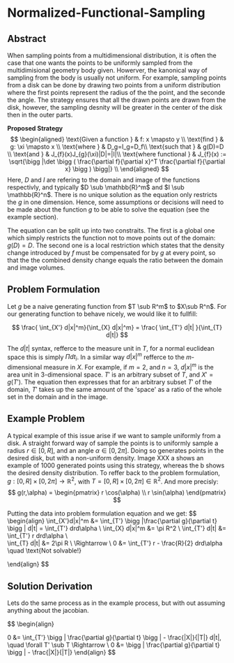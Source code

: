 # Normalized-Functional-Sampling

## Abstract 
When sampling points from a multidimensional distribution, it is often the case that one wants the points to be uniformly sampled from the multidimisional geometry body given. Howerver, the kanonical way of sampling from the body is usually not uniform. For example, sampling points from a disk can be done by drawing two points from a uniform distribution where the first points represent the radius of the the point, and the seconde the angle. The strategy ensures that all the drawn points are drawn from the disk, however, the sampling desnity will be greater in the center of the disk then in the outer parts.

**Proposed Strategy** 
$$
\begin{aligned}
    \text{Given a function } & f: x \mapsto y \\
    \text{find } & g: \xi \mapsto x \\
    \text{where } & D_g=I_g=D_f\\
    \text{such that } & g(D)=D \\
    \text{and } & J_{f}(x)J_{g}(\xi)|D|=|I|\\
    \text{where functional } & J_{f}(x) := \sqrt{\bigg |\det \bigg ( \frac{\partial f}{\partial x}^T \frac{\partial f}{\partial x} \bigg ) \bigg|}  \\
\end{aligned}
$$
Here, $D$ and $I$ are refering to the domain and image of the functions respectivly, and typically $D \sub \mathbb{R}^m$ and $I \sub \mathbb{R}^n$. 
There is no unique solution as the equation only restricts the $g$ in one dimension. Hence, some assumptions or decisions will need to be made about the function $g$ to be able to solve the equation (see the example section).

The equation can be split up into two constraits. The first is a global one which simply restricts the function not to move points out of the domain: $g(D)=D$. The second one is a local restriction which states that the density change introduced by $f$ must be compensated for by $g$ at every point, so that the the combined density change equals the ratio between the domain and image volumes. 


## Problem Formulation
Let $g$ be a naive generating function from $T \sub R^m$ to $X\sub R^n$. For our generating function to behave nicely, we would like it to fullfill:

$$
   \frac{ \int_{X'} d|x|^m}{\int_{X} d|x|^m}  = \frac{ \int_{T'} d|t| }{\int_{T} d|t|}  
$$

The $d|t|$ syntax, refferce to the measure unit in $T$, for a normal euclidean space this is simply $\Pi dt_i$. In a similar way $d|x|^m$ refferce to the $m$-dimensional measure in $X$. For example, if $m=2$, and $n=3$, $d|x|^m$ is the area unit in 3-dimensional space. $T'$ is an arbitrary subset of $T$, and $X'=g(T')$.
The equation then expresses that for an arbitrary subset $T'$ of the domain, $T'$ takes up the same amount of the 'space' as a ratio of the whole set in the domain and in the image. 

## Example Problem
A typical example of this issue arise if we want to sample uniformly from a disk. A straight forward way of sample the points is to uniformly sample a radius $r \in [0, R]$, and an angle $\alpha \in [0, 2\pi]$. Doing so generates points in the desired disk, but with a non-uniform density. Image XXX a shows an example of 1000 generated points using this strategy, whereas the b shows the desired density distribution. To reffer back to the problem formulation, $g: [0, R] \times [0, 2\pi] \rightarrow \mathbb{R}^2$, with $T= [0, R] \times [0, 2\pi] \in \mathbb{R}^2$. And more precisly:
$$
g(r,\alpha) = 
\begin{pmatrix}
    r \cos(\alpha) \\
    r \sin(\alpha)
\end{pmatrix}
$$

Putting the data into problem formulation equation and we get:
$$
\begin{align}
    \int_{X'}d|x|^m &= \int_{T'} \bigg |\frac{\partial g}{\partial t} \bigg | d|t|   =  \int_{T'}  drd\alpha \\
    \int_{X} d|x|^m &= \pi R^2 \\
    \int_{T'} d|t| &= \int_{T'} r drd\alpha \\  
    \int_{T} d|t| &= 2\pi R \\
    \Rightarrow \\
    0 &= \int_{T'} r - \frac{R}{2} drd\alpha \quad \text{Not solvable!}

\end{align}
$$

## Solution Derivation
Lets do the same process as in the example process, but with out assuming anything about the jacobian.

$$
\begin{align}
    
 0 &= \int_{T'} \bigg | \frac{\partial g}{\partial t} \bigg | - \frac{|X|}{|T|} d|t|, \quad \forall T' \sub T \Rightarrow \\
 0 &= \bigg | \frac{\partial g}{\partial t} \bigg | - \frac{|X|}{|T|}
\end{align}
$$



